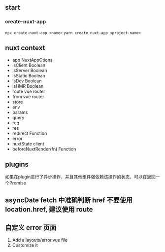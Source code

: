 ## start
### create-nuxt-app
`npx create-nuxt-app <name>`
`yarn create nuxt-app <project-name>`

## nuxt context
* app  NuxtAppOtions
* isClient Boolean
* isServer Boolean
* isStatic Boolean
* isDev Boolean
* isHMR Boolean
* route vue router
* from vue router
* store
* env
* params
* query
* req
* res
* redirect Function
* error
* nuxtState client
* beforeNuxtRender(fn) Function


## plugins
如果在plugin进行了异步操作，并且其他组件强依赖该操作的状态，可以在返回一个Promise

## asyncDate fetch 中准确判断 href 不要使用 location.href, 建议使用 route


## 自定义 error 页面
1. Add a layouts/error.vue file
2. Customize it